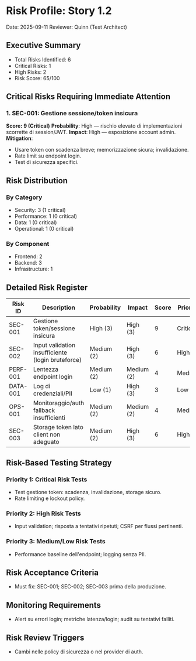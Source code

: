 # Risk Profile: Story 1.2

Date: 2025-09-11
Reviewer: Quinn (Test Architect)

## Executive Summary

- Total Risks Identified: 6
- Critical Risks: 1
- High Risks: 2
- Risk Score: 65/100

## Critical Risks Requiring Immediate Attention

### 1. SEC-001: Gestione sessione/token insicura
**Score: 9 (Critical)**
**Probability**: High — rischio elevato di implementazioni scorrette di session/JWT.
**Impact**: High — esposizione account admin.
**Mitigation**:
- Usare token con scadenza breve; memorizzazione sicura; invalidazione.
- Rate limit su endpoint login.
- Test di sicurezza specifici.

## Risk Distribution

### By Category
- Security: 3 (1 critical)
- Performance: 1 (0 critical)
- Data: 1 (0 critical)
- Operational: 1 (0 critical)

### By Component
- Frontend: 2
- Backend: 3
- Infrastructure: 1

## Detailed Risk Register

| Risk ID  | Description                                     | Probability | Impact | Score | Priority |
| -------- | ----------------------------------------------- | ----------- | ------ | ----- | -------- |
| SEC-001  | Gestione token/sessione insicura                | High (3)    | High (3) | 9   | Critical |
| SEC-002  | Input validation insufficiente (login bruteforce)| Medium (2) | High (3) | 6   | High     |
| PERF-001 | Lentezza endpoint login                          | Medium (2) | Medium (2) | 4 | Medium   |
| DATA-001 | Log di credenziali/PII                           | Low (1)     | High (3) | 3 | Low      |
| OPS-001  | Monitoraggio/auth fallback insufficienti         | Medium (2)  | Medium (2) | 4 | Medium   |
| SEC-003  | Storage token lato client non adeguato           | Medium (2)  | High (3) | 6 | High     |

## Risk-Based Testing Strategy

### Priority 1: Critical Risk Tests
- Test gestione token: scadenza, invalidazione, storage sicuro.
- Rate limiting e lockout policy.

### Priority 2: High Risk Tests
- Input validation; risposta a tentativi ripetuti; CSRF per flussi pertinenti.

### Priority 3: Medium/Low Risk Tests
- Performance baseline dell'endpoint; logging senza PII.

## Risk Acceptance Criteria
- Must fix: SEC-001; SEC-002; SEC-003 prima della produzione.

## Monitoring Requirements
- Alert su errori login; metriche latenza/login; audit su tentativi falliti.

## Risk Review Triggers
- Cambi nelle policy di sicurezza o nel provider di auth.
